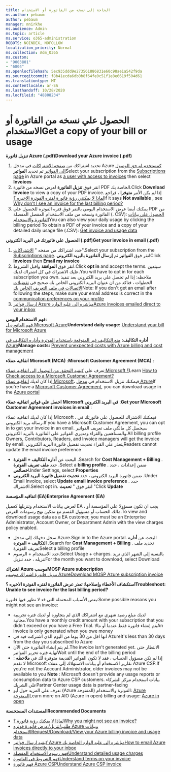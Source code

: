 ```yaml
---
title: الحاجة إلى نسخه من الفاتورة أو الاستخدام
ms.author: pebaum
author: pebaum
manager: mnirkhe
ms.audience: Admin
ms.topic: article
ms.service: o365-administration
ROBOTS: NOINDEX, NOFOLLOW
localization_priority: Normal
ms.collection: Adm_O365
ms.custom:
- "9003801"
- "6804"
ms.openlocfilehash: 5ec935ddd9e273561886831e60c98ae1a542f9da
ms.sourcegitcommit: f8b41ecda6db0b8f64fe0c51f1e8e6619f504d61
ms.translationtype: MT
ms.contentlocale: ar-SA
ms.lasthandoff: 10/28/2020
ms.locfileid: "48808234"
---
```

# <a name="get-a-copy-of-your-bill-or-usage"></a><span data-ttu-id="19fb7-102">الحصول علي نسخه من الفاتورة أو الاستخدام</span><span class="sxs-lookup"><span data-stu-id="19fb7-102">Get a copy of your bill or usage</span></span>

<span data-ttu-id="19fb7-103">**تنزيل فاتورة Azure (.pdf)**</span><span class="sxs-lookup"><span data-stu-id="19fb7-103">**Download your Azure invoice (.pdf)**</span></span>

1. <span data-ttu-id="19fb7-104">تحديد اشتراكك من [صفحه الاشتراكات](https://portal.azure.com/#blade/Microsoft_Azure_Billing/SubscriptionsBlade) في مدخل Azure [كمستخدم له حق الوصول إلى الفواتير](https://docs.microsoft.com/azure/cost-management-billing/manage/manage-billing-access?WT.mc_id=Portal-Microsoft_Azure_Support) ثم تحديد **الفواتير**</span><span class="sxs-lookup"><span data-stu-id="19fb7-104">Select your subscription from the [Subscriptions page](https://portal.azure.com/#blade/Microsoft_Azure_Billing/SubscriptionsBlade) in Azure portal as [a user with access to invoices](https://docs.microsoft.com/azure/cost-management-billing/manage/manage-billing-access?WT.mc_id=Portal-Microsoft_Azure_Support) then select **Invoices**</span></span>
2. <span data-ttu-id="19fb7-105">انقر فوق **تنزيل الفاتورة** لعرض نسخه من فاتورة PDF الخاصة بك.</span><span class="sxs-lookup"><span data-stu-id="19fb7-105">Click **Download Invoice** to view a copy of your PDF invoice.</span></span> <span data-ttu-id="19fb7-106">إذا لم يكن الأمر **متوفرا** ، فراجع [لماذا لا يمكنني رؤية فاتورة لفتره الفوترة الاخيره ؟](https://docs.microsoft.com/azure/cost-management-billing/manage/download-azure-invoice-daily-usage-date?WT.mc_id=Portal-Microsoft_Azure_Support#noinvoice)</span><span class="sxs-lookup"><span data-stu-id="19fb7-106">If it says **Not available** , see [Why don't I see an invoice for the last billing period?](https://docs.microsoft.com/azure/cost-management-billing/manage/download-azure-invoice-daily-usage-date?WT.mc_id=Portal-Microsoft_Azure_Support#noinvoice)</span></span>
3. <span data-ttu-id="19fb7-107">يمكنك أيضا عرض الاستخدام اليومي بالنقر فوق فتره الفوترة للحصول علي PDF من الفاتورة ونسخه من ملف الاستخدام المفصل المفصلة (. CSV): [الحصول علي بيانات الفاتورة والاستخدام](https://docs.microsoft.com/azure/cost-management-billing/manage/download-azure-invoice-daily-usage-date?WT.mc_id=Portal-Microsoft_Azure_Support)</span><span class="sxs-lookup"><span data-stu-id="19fb7-107">You can also view your daily usage by clicking the billing period To obtain a PDF of your invoice and a copy of your detailed daily usage file (.CSV): [Get invoice and usage data](https://docs.microsoft.com/azure/cost-management-billing/manage/download-azure-invoice-daily-usage-date?WT.mc_id=Portal-Microsoft_Azure_Support)</span></span>

<span data-ttu-id="19fb7-108">**الحصول علي فاتورتك في البريد الكتروني (.pdf)**</span><span class="sxs-lookup"><span data-stu-id="19fb7-108">**Get your invoice in email (.pdf)**</span></span>

1. <span data-ttu-id="19fb7-109">حدد اشتراكك من صفحه " [الاشتراكات](https://ms.portal.azure.com/#blade/Microsoft_Azure_Billing/SubscriptionsBlade)".</span><span class="sxs-lookup"><span data-stu-id="19fb7-109">Select your subscription from the [Subscriptions page](https://ms.portal.azure.com/#blade/Microsoft_Azure_Billing/SubscriptionsBlade).</span></span> <span data-ttu-id="19fb7-110">انقر فوق **الفواتير** ثم **إرسال الفاتورة بالبريد الكتروني**</span><span class="sxs-lookup"><span data-stu-id="19fb7-110">Click **Invoices** then **Email my invoice**</span></span>
2. <span data-ttu-id="19fb7-111">انقر فوق **الموافقة** واقبل الشروط.</span><span class="sxs-lookup"><span data-stu-id="19fb7-111">Click **opt in** and accept the terms.</span></span> <span data-ttu-id="19fb7-112">سيتعين عليك الاشتراك في كل اشتراك لديك.</span><span class="sxs-lookup"><span data-stu-id="19fb7-112">You will have to opt in for each subscription you own.</span></span> <span data-ttu-id="19fb7-113">ملاحظه: إذا لم تحصل علي بريد الكتروني بعد تنفيذ الخطوات ، فتاكد من ان عنوان البريد الكتروني الخاص بك صحيح في [تفضيلات الاتصالات في ملف التعريف الخاص بك](https://account.windowsazure.com/profile)</span><span class="sxs-lookup"><span data-stu-id="19fb7-113">Note: If you don't get an email after following the steps, make sure your email address is correct in the [communication preferences on your profile](https://account.windowsazure.com/profile)</span></span>
3. [<span data-ttu-id="19fb7-114">إرسال فواتير Azure مباشره إلى علبه الوارد</span><span class="sxs-lookup"><span data-stu-id="19fb7-114">Azure invoices emailed direct to your inbox</span></span>](https://azure.microsoft.com/blog/azure-email-invoices/)

<span data-ttu-id="19fb7-115">**فهم الاستخدام اليومي:**  
 [فهم الفاتورة ل Microsoft Azure](https://docs.microsoft.com/azure/cost-management-billing/understand/review-individual-bill?WT.mc_id=Portal-Microsoft_Azure_Support)</span><span class="sxs-lookup"><span data-stu-id="19fb7-115">**Understand daily usage:** 
[Understand your bill for Microsoft Azure](https://docs.microsoft.com/azure/cost-management-billing/understand/review-individual-bill?WT.mc_id=Portal-Microsoft_Azure_Support)</span></span>  

<span data-ttu-id="19fb7-116">**أداره التكاليف:** [منع التكاليف غير المتوقعة باستخدام الفوترة وأداره التكاليف في Azure](https://docs.microsoft.com/azure/cost-management-billing/manage/getting-started?WT.mc_id=Portal-Microsoft_Azure_Support)</span><span class="sxs-lookup"><span data-stu-id="19fb7-116">**Manage costs:** [Prevent unexpected costs with Azure billing and cost management](https://docs.microsoft.com/azure/cost-management-billing/manage/getting-started?WT.mc_id=Portal-Microsoft_Azure_Support)</span></span>  

<span data-ttu-id="19fb7-117">**اتفاقيه عملاء Microsoft (MCA)** :</span><span class="sxs-lookup"><span data-stu-id="19fb7-117">**Microsoft Customer Agreement (MCA)** :</span></span>

<span data-ttu-id="19fb7-118">تعرف علي  [كيفيه التحقق من الوصول إلى اتفاقيه عملاء Microsoft ؟](https://docs.microsoft.com/azure/cost-management-billing/manage/download-azure-invoice-daily-usage-date?WT.mc_id=Portal-Microsoft_Azure_Support#check-access-to-a-microsoft-customer-agreement)</span><span class="sxs-lookup"><span data-stu-id="19fb7-118">Learn  [How to Check access to a Microsoft Customer Agreement?](https://docs.microsoft.com/azure/cost-management-billing/manage/download-azure-invoice-daily-usage-date?WT.mc_id=Portal-Microsoft_Azure_Support#check-access-to-a-microsoft-customer-agreement)</span></span>  
<span data-ttu-id="19fb7-119">إذا كان لديك [اتفاقيه عملاء Microsoft](https://docs.microsoft.com/azure/cost-management-billing/manage/download-azure-invoice-daily-usage-date?WT.mc_id=Portal-Microsoft_Azure_Support#check-access-to-a-microsoft-customer-agreement)، فيمكنك تنزيل الاستخدام في [مدخل Azure](https://portal.azure.com/)</span><span class="sxs-lookup"><span data-stu-id="19fb7-119">If you're have a [Microsoft Customer Agreement](https://docs.microsoft.com/azure/cost-management-billing/manage/download-azure-invoice-daily-usage-date?WT.mc_id=Portal-Microsoft_Azure_Support#check-access-to-a-microsoft-customer-agreement), you can download usage in the [Azure portal](https://portal.azure.com/)</span></span>

<span data-ttu-id="19fb7-120">**احصل علي فواتير اتفاقيه عملاء Microsoft في البريد الكتروني** :</span><span class="sxs-lookup"><span data-stu-id="19fb7-120">**Get your Microsoft Customer Agreement invoices in email** :</span></span>

<span data-ttu-id="19fb7-121">إذا كان لديك اتفاقيه عملاء Microsoft ، فيمكنك الاشتراك للحصول علي فاتورتك في رسالة بريد الكتروني.</span><span class="sxs-lookup"><span data-stu-id="19fb7-121">If you have a Microsoft Customer Agreement, you can opt in to get your invoice in an email.</span></span> <span data-ttu-id="19fb7-122">سيحصل كل مالكي ملف تعريف الفواتير والمساهمين والقراء ومديري الفواتير علي الفاتورة بالبريد الكتروني.</span><span class="sxs-lookup"><span data-stu-id="19fb7-122">All billing profile Owners, Contributors, Readers, and Invoice managers will get the invoice by email.</span></span> <span data-ttu-id="19fb7-123">يتعذر علي القراء تحديث تفضيل فاتورة البريد الكتروني</span><span class="sxs-lookup"><span data-stu-id="19fb7-123">Readers cannot update the email invoice preference</span></span>

- <span data-ttu-id="19fb7-124">البحث عن **أداره التكاليف + الفوترة** .</span><span class="sxs-lookup"><span data-stu-id="19fb7-124">Search for **Cost Management + Billing** .</span></span> <span data-ttu-id="19fb7-125">حدد **ملف تعريف الفوترة** .</span><span class="sxs-lookup"><span data-stu-id="19fb7-125">Select a **billing profile** .</span></span> <span data-ttu-id="19fb7-126">ضمن إعدادات ، حدد **خصائص**</span><span class="sxs-lookup"><span data-stu-id="19fb7-126">Under Settings, select **Properties**</span></span>
- <span data-ttu-id="19fb7-127">ضمن فاتورة البريد الكتروني ، حدد **تحديث تفضيل فاتورة البريد الكتروني** .</span><span class="sxs-lookup"><span data-stu-id="19fb7-127">Under Email Invoice, select **Update email invoice preference** .</span></span> <span data-ttu-id="19fb7-128">حدد الاشتراك.</span><span class="sxs-lookup"><span data-stu-id="19fb7-128">Select opt in.</span></span> <span data-ttu-id="19fb7-129">انقر فوق " **تحديث** "</span><span class="sxs-lookup"><span data-stu-id="19fb7-129">Click **Update**</span></span>

<span data-ttu-id="19fb7-130">**اتفاقيه المؤسسة (EA)**</span><span class="sxs-lookup"><span data-stu-id="19fb7-130">**Enterprise Agreement (EA)**</span></span>

<span data-ttu-id="19fb7-131">لعرض بيانات الاستخدام وتنزيلها كعميل EA ، يجب ان تكون مسؤولا علي المؤسسة أو مالك الحساب أو مسؤول القسم مع تمكين نهج رسومات العرض.</span><span class="sxs-lookup"><span data-stu-id="19fb7-131">To view and download usage data as a EA customer, you must be an Enterprise Administrator, Account Owner, or Department Admin with the view charges policy enabled.</span></span>

- <span data-ttu-id="19fb7-132">سجل دخولك إلى مدخل Azure.</span><span class="sxs-lookup"><span data-stu-id="19fb7-132">Sign in to the Azure portal.</span></span> <span data-ttu-id="19fb7-133">البحث عن **أداره التكاليف + الفوترة** .</span><span class="sxs-lookup"><span data-stu-id="19fb7-133">Search for **Cost Management + Billing** .</span></span> <span data-ttu-id="19fb7-134">تحديد ملف تعريف الفوترة</span><span class="sxs-lookup"><span data-stu-id="19fb7-134">Select a billing profile</span></span>
- <span data-ttu-id="19fb7-135">حدد الاستخدام + الرسوم.</span><span class="sxs-lookup"><span data-stu-id="19fb7-135">Select Usage + charges.</span></span> <span data-ttu-id="19fb7-136">بالنسبة إلى الشهر الذي تريد تنزيله ، حدد تنزيل</span><span class="sxs-lookup"><span data-stu-id="19fb7-136">For the month you want to download, select Download</span></span>

<span data-ttu-id="19fb7-137">**اشتراك Azure موسب**</span><span class="sxs-lookup"><span data-stu-id="19fb7-137">**MOSP Azure subscription**</span></span>  
[<span data-ttu-id="19fb7-138">تنزيل فاتورة اشتراك موسب Azure</span><span class="sxs-lookup"><span data-stu-id="19fb7-138">Download MOSP Azure subscription invoice</span></span>](https://docs.microsoft.com/azure/cost-management-billing/understand/download-azure-invoice?WT.mc_id=Portal-Microsoft_Azure_Support#download-your-mosp-azure-subscription-invoice)

<span data-ttu-id="19fb7-139">**استكشاف الأخطاء وإصلاحها: تعذر عرض الفاتورة لفتره الفوترة الاخيره ؟**</span><span class="sxs-lookup"><span data-stu-id="19fb7-139">**Troubleshoot: Unable to see invoice for the last billing period?**</span></span>

<span data-ttu-id="19fb7-140">بعض الأسباب المحتملة التي قد لا تظهر فيها فاتورة:</span><span class="sxs-lookup"><span data-stu-id="19fb7-140">Some possible reasons you might not see an invoice:</span></span>

- <span data-ttu-id="19fb7-141">لديك مبلغ رصيد شهري مع اشتراكك الذي لم يتجاوزه أو لديك فتره تجريبية مجانية.</span><span class="sxs-lookup"><span data-stu-id="19fb7-141">You have a monthly credit amount with your subscription that you didn't exceed or you have a Free Trial.</span></span> <span data-ttu-id="19fb7-142">يتم إنشاء فاتورة فقط عندما أو مالا</span><span class="sxs-lookup"><span data-stu-id="19fb7-142">An invoice is only generated when you owe money</span></span>
- <span data-ttu-id="19fb7-143">انها اقل من 30 يوما من اليوم الذي اشتركت فيه في Azure</span><span class="sxs-lookup"><span data-stu-id="19fb7-143">It's less than 30 days from the day you subscribed to Azure</span></span>
- <span data-ttu-id="19fb7-144">لم يتم إنشاء الفاتورة حتى الآن.</span><span class="sxs-lookup"><span data-stu-id="19fb7-144">The invoice isn't generated yet.</span></span> <span data-ttu-id="19fb7-145">الانتظار حتى نهاية فتره تحرير الفواتير</span><span class="sxs-lookup"><span data-stu-id="19fb7-145">Wait until the end of the billing period</span></span>
- <span data-ttu-id="19fb7-146">إذا لم تكن مسؤول الحساب ، فقد لا تكون الفواتير القديمة متوفرة لك في **ملاحظه** : لا تقدم Microsoft تقارير الاستخدام أو بيانات الاستهلاك إلى عملاء Azure CSP.</span><span class="sxs-lookup"><span data-stu-id="19fb7-146">If you're not the Account Administrator, older invoices may not be available to you **Note** : Microsoft doesn't provide any usage reports or consumption data to Azure CSP customers.</span></span> <span data-ttu-id="19fb7-147">بيانات استخدام مركز الشركاء علي الشريك</span><span class="sxs-lookup"><span data-stu-id="19fb7-147">Partner Center usage data is partner-facing</span></span>
- <span data-ttu-id="19fb7-148">تعرف علي المزيد حول أيو (Azure المفتوحة) الفوترة والاستخدام: [Azure المفتوحة](https://azure.microsoft.com/offers/ms-azr-0111p/)</span><span class="sxs-lookup"><span data-stu-id="19fb7-148">Learn more on AIO (Azure in open) billing and usage: [Azure in open](https://azure.microsoft.com/offers/ms-azr-0111p/)</span></span>

<span data-ttu-id="19fb7-149">**المستندات المستحسنة**</span><span class="sxs-lookup"><span data-stu-id="19fb7-149">**Recommended Documents**</span></span>

- [<span data-ttu-id="19fb7-150">لماذا لا يمكنك رؤية فاتورة ؟</span><span class="sxs-lookup"><span data-stu-id="19fb7-150">Why you might not see an invoice?</span></span>](https://docs.microsoft.com/azure/cost-management-billing/understand/download-azure-invoice?WT.mc_id=Portal-Microsoft_Azure_Support#noinvoice)
- [<span data-ttu-id="19fb7-151">طلب/تنزيل/عرض فاتورة فوتره Azure وبيانات الاستخدام</span><span class="sxs-lookup"><span data-stu-id="19fb7-151">Request/Download/View your Azure billing invoice and usage data</span></span>](https://docs.microsoft.com/azure/cost-management-billing/manage/download-azure-invoice-daily-usage-date?WT.mc_id=Portal-Microsoft_Azure_Support)
- [<span data-ttu-id="19fb7-152">كيفيه إرسال فواتير Azure مباشره إلى علبه الوارد الخاصة بك</span><span class="sxs-lookup"><span data-stu-id="19fb7-152">How to email Azure invoices directly to your inbox</span></span>](https://docs.microsoft.com/azure/cost-management-billing/manage/download-azure-invoice-daily-usage-date?WT.mc_id=Portal-Microsoft_Azure_Support)
- [<span data-ttu-id="19fb7-153">فهم رسوم الاستخدام المفصلة</span><span class="sxs-lookup"><span data-stu-id="19fb7-153">Understand detailed usage charges</span></span>](https://docs.microsoft.com/azure/cost-management-billing/understand/review-individual-bill?WT.mc_id=Portal-Microsoft_Azure_Support#csv)
- [<span data-ttu-id="19fb7-154">فهم الشروط في الفاتورة</span><span class="sxs-lookup"><span data-stu-id="19fb7-154">Understand terms on your invoice</span></span>](https://docs.microsoft.com/azure/cost-management-billing/understand/understand-invoice?WT.mc_id=Portal-Microsoft_Azure_Support)
- [<span data-ttu-id="19fb7-155">فهم فاتورة Azure CSP</span><span class="sxs-lookup"><span data-stu-id="19fb7-155">Understand Azure CSP invoice</span></span>](https://docs.microsoft.com/partner-center/azure-plan-lp?WT.mc_id=Portal-Microsoft_Azure_Support)
